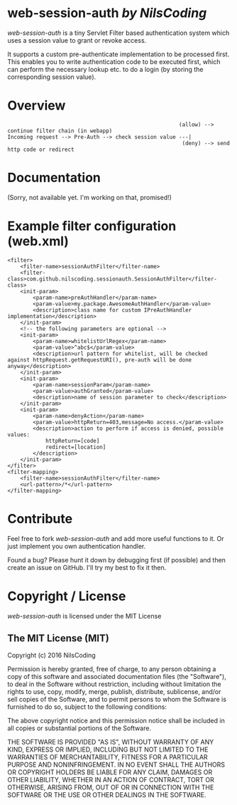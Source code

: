 # web-session-auth *by NilsCoding*

*web-session-auth* is a tiny Servlet Filter based authentication system which uses a session value to grant or revoke access.

It supports a custom pre-authenticate implementation to be processed first. This enables you to write authentication code to be executed first, which can perform the necessary lookup etc. to do a login (by storing the corresponding session value).

# Overview
                                                          (allow) --> continue filter chain (in webapp)  
    Incoming request --> Pre-Auth --> check session value ---|
                                                           (deny) --> send http code or redirect
  

# Documentation

(Sorry, not available yet. I'm working on that, promised!)

# Example filter configuration (web.xml)

    <filter>
        <filter-name>sessionAuthFilter</filter-name>
        <filter-class>com.github.nilscoding.sessionauth.SessionAuthFilter</filter-class>
        <init-param>
            <param-name>preAuthHandler</param-name>
            <param-value>my.package.AwesomeAuthHandler</param-value>
            <description>class name for custom IPreAuthHandler implementation</description>
        </init-param>
		<!-- the following parameters are optional -->
        <init-param>
            <param-name>whitelistUrlRegex</param-name>
            <param-value>^abc$</param-value>
            <description>url pattern for whitelist, will be checked against httpRequest.getRequestURI(), pre-auth will be done anyway</description>
        </init-param>
        <init-param>
            <param-name>sessionParam</param-name>
            <param-value>authGranted</param-value>
            <description>name of session parameter to check</description>
        </init-param>
        <init-param>
            <param-name>denyAction</param-name>
            <param-value>httpReturn=403,message=No access.</param-value>
            <description>action to perform if access is denied, possible values:
                httpReturn=[code]
                redirect=[location]
            </description>
        </init-param>
    </filter>
    <filter-mapping>
        <filter-name>sessionAuthFilter</filter-name>
        <url-pattern>/*</url-pattern>
    </filter-mapping>

# Contribute

Feel free to fork *web-session-auth* and add more useful functions to it. Or just implement you own authentication handler.

Found a bug? Please hunt it down by debugging first (if possible) and then create an issue on GitHub. I'll try my best to fix it then.

# Copyright / License

*web-session-auth* is licensed under the MIT License

## The MIT License (MIT)

Copyright (c) 2016 NilsCoding

Permission is hereby granted, free of charge, to any person obtaining a copy
of this software and associated documentation files (the "Software"), to deal
in the Software without restriction, including without limitation the rights
to use, copy, modify, merge, publish, distribute, sublicense, and/or sell
copies of the Software, and to permit persons to whom the Software is
furnished to do so, subject to the following conditions:

The above copyright notice and this permission notice shall be included in all
copies or substantial portions of the Software.

THE SOFTWARE IS PROVIDED "AS IS", WITHOUT WARRANTY OF ANY KIND, EXPRESS OR
IMPLIED, INCLUDING BUT NOT LIMITED TO THE WARRANTIES OF MERCHANTABILITY,
FITNESS FOR A PARTICULAR PURPOSE AND NONINFRINGEMENT. IN NO EVENT SHALL THE
AUTHORS OR COPYRIGHT HOLDERS BE LIABLE FOR ANY CLAIM, DAMAGES OR OTHER
LIABILITY, WHETHER IN AN ACTION OF CONTRACT, TORT OR OTHERWISE, ARISING FROM,
OUT OF OR IN CONNECTION WITH THE SOFTWARE OR THE USE OR OTHER DEALINGS IN THE
SOFTWARE.
